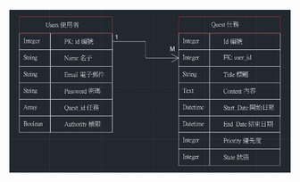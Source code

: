 ![image](https://github.com/darkfeatherstsai/quest_tracer/blob/master/%E4%BB%BB%E5%8B%99%E7%AE%A1%E7%90%86_ERD.JPG)
